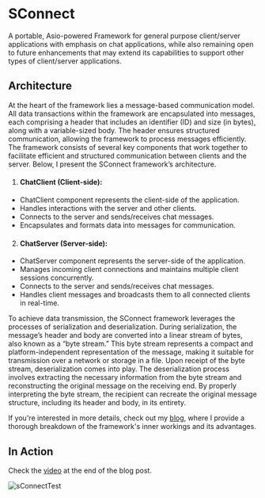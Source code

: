 # SConnect
A portable, Asio-powered Framework for general purpose client/server applications with emphasis on chat applications, while also remaining open to future enhancements that may extend its capabilities to support other types of client/server applications.

## Architecture
At the heart of the framework lies a message-based communication model. All data transactions within the framework are encapsulated into messages, each comprising a header that includes an identifier (ID) and size (in bytes), along with a variable-sized body. The header ensures structured communication, allowing the framework to process messages efficiently. The framework consists of several key components that work together to facilitate efficient and structured communication between clients and the server. Below, I present the SConnect framework’s architecture.

1. #### ChatClient (Client-side):
  * ChatClient component represents the client-side of the application.
  * Handles interactions with the server and other clients.
  * Connects to the server and sends/receives chat messages.
  * Encapsulates and formats data into messages for communication.
2.  #### ChatServer (Server-side):
  * ChatServer component represents the server-side of the application.
  * Manages incoming client connections and maintains multiple client sessions concurrently.
  * Connects to the server and sends/receives chat messages.
  * Handles client messages and broadcasts them to all connected clients in real-time.

To achieve data transmission, the SConnect framework leverages the processes of serialization and deserialization. During serialization, the message’s header and body are converted into a linear stream of bytes, also known as a “byte stream.” This byte stream represents a compact and platform-independent representation of the message, making it suitable for transmission over a network or storage in a file. Upon receipt of the byte stream, deserialization comes into play. The deserialization process involves extracting the necessary information from the byte stream and reconstructing the original message on the receiving end. By properly interpreting the byte stream, the recipient can recreate the original message structure, including its header and body, in its entirety.

If you're interested in more details, check out my [blog](https://saebnaser.com/), where I provide a thorough breakdown of the framework's inner workings and its advantages.

## In Action
Check the [video](https://saebnaser.com/post/nwcppthree/) at the end of the blog post.

![sConnectTest](https://github.com/Saeb0x/SConnect/assets/56490771/1b0520fd-5d31-4ab4-b3ee-8fcd366b9f3d)


